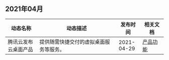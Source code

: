## 2021年04月

<table >
<thead>
<tr>
<th width="20%">动态名称</th>
<th width="50%">动态描述</th>
 <th width="15%">发布时间</th>  
<th width="15%">相关文档</th>
</tr>
</thead>
<tbody><tr>
<td>腾讯云发布云桌面产品</td>
<td >提供随需快捷交付的虚拟桌面服务等服务。</td>
 <td>2021-04-29</td> 
<td><a href="https://cloud.tencent.com/document/product/1291/54188">产品功能</a></td>
</tr>
</tbody></table>
